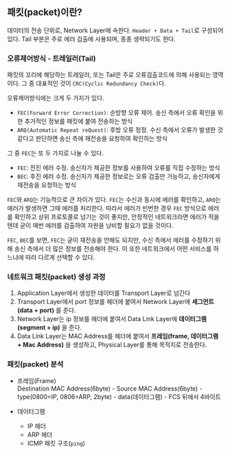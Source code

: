 ## 패킷(packet)이란?
데이터의 전송 단위로, Network Layer에 속한다. `Header + Data + Tail`로 구성되어 있다. Tail 부분은 주로 에러 검출에 사용되며, 종종 생략되기도 한다.  

### 오류제어방식 - 트레일러(Tail)
패킷의 꼬리에 해당하는 트레일러, 또는 Tail은 주로 오류검출코드에 의해 사용되는 영역이다. 그 중 대표적인 것이 `CRC(Cyclic Redundancy Check)`다.  

오류제어방식에는 크게 두 가지가 있다.
- `FEC(Forward Error Correction)`: 순방향 오류 제어. 송신 측에서 오류 확인을 위한 추가적인 정보를 패킷에 붙여 전송하는 방식
- `ARQ(Automatic Repeat reQuest)`: 후방 오류 정정. 수신 측에서 오류가 발생한 것 같다고 판단하면 송신 측에 재전송을 요청하여 확인하는 방식

그 중 `FEC`는 또 두 가지로 나눌 수 있다.
- `FEC`: 전진 에러 수정. 송신자가 제공한 정보를 사용하여 오류를 직접 수정하는 방식
- `BEC`: 후진 에러 수정. 송신자가 제공한 정보로는 오류 검출만 가능하고, 송신자에게 재전송을 요청하는 방식

`FEC`와 `ARQ`는 기능적으로 큰 차이가 있다. `FEC`는 수신과 동시에 에러를 확인하고, 
`ARQ`는 에러가 발생하면 그때 에러를 처리한다. 따라서 에러가 빈번한 경우 `FEC` 방식으로 에러를 확인하고 상위 프로토콜로 넘기는 것이 좋지만, 
안정적인 네트워크라면 에러가 적을 텐데 굳이 매번 에러를 검출하여 자원을 낭비할 필요가 없을 것이다.

`FEC`, `BEC`를 보면, `FEC`는 굳이 재전송을 안해도 되지만, 수신 측에서 에러를 수정하기 위해 송신 측에서 더 많은 정보를 전송해야 한다. 
이 또한 네트워크에서 어떤 서비스를 하느냐에 따라 다르게 선택할 수 있다.

### 네트워크 패킷(packet) 생성 과정

1. Application Layer에서 생성한 데이터를 Transport Layer로 넘긴다
2. Transport Layer에서 port 정보를 헤더에 붙여서 Network Layer에 **세그먼트(data + port)** 를 준다.
3. Network Layer는 ip 정보를 헤더에 붙여서 Data Link Layer에 **데이터그램(segment + ip)** 을 준다.
4. Data Link Layer는 MAC Address를 헤더에 붙여서 **프레임(frame, 데이터그램 + Mac Address)** 을 생성하고, Physical Layer를 통해 목적지로 전송한다.

### 패킷(packet) 분석
- 프레임(Frame)  
  Destination MAC Address(6byte) - Source MAC Address(6byte) - type(0800=IP, 0806=ARP, 2byte) - data(데이터그램) - FCS 뒤에서 4바이트
  
- 데이터그램
  - IP 헤더
  - ARP 헤더
  - ICMP 패킷 구조(`ping`)
